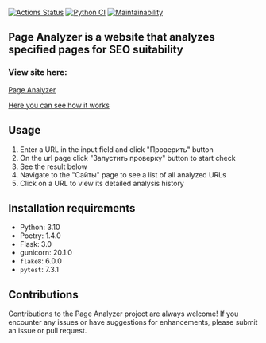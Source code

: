 [![Actions Status](https://github.com/BogdanBarylo/python-project-83/actions/workflows/hexlet-check.yml/badge.svg)](https://github.com/BogdanBarylo/python-project-83/actions)
[![Python CI](https://github.com/BogdanBarylo/python-project-83/actions/workflows/github_actions.yml/badge.svg)](https://github.com/BogdanBarylo/python-project-83/actions/workflows/github_actions.yml)
[![Maintainability](https://api.codeclimate.com/v1/badges/7b94b15148d150a5a74f/maintainability)](https://codeclimate.com/github/BogdanBarylo/python-project-83/maintainability)

## Page Analyzer is a website that analyzes specified pages for SEO suitability

### View site here:

[Page Analyzer](https://page-analyzer-rrig.onrender.com)

[Here you can see how it works](https://cdn2.hexlet.io/derivations/image/original/eyJpZCI6ImI2MTIyN2RlOTgwMDY1NGZmMjU2M2IyNGIzMTA0YWMyLmdpZiIsInN0b3JhZ2UiOiJjYWNoZSJ9?signature=d7e38ccd6085c1197b7b6fa6e3ec1ccefe24d8565fe6d5983ac43e026103b898)


## Usage

1. Enter a URL in the input field and click "Проверить" button
3. On the url page click "Запустить проверку" button to start check
4. See the result below
5. Navigate to the "Сайты" page to see a list of all analyzed URLs
6. Click on a URL to view its detailed analysis history


## Installation requirements

- Python: 3.10
- Poetry: 1.4.0
- Flask: 3.0
- gunicorn: 20.1.0
- `flake8`: 6.0.0
- `pytest`: 7.3.1


## Contributions

Contributions to the Page Analyzer project are always welcome! If you encounter any issues or have suggestions for enhancements, please submit an issue or pull request. 
